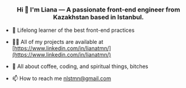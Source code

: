 <h3 align="center">Hi 👋 I'm Liana — A passionate front-end engineer from Kazakhstan based in Istanbul.</h3>

- 🌱 Lifelong learner of the best front-end practices

- 👨‍💻 All of my projects are available at [https://www.linkedin.com/in/lianatmn/](https://www.linkedin.com/in/lianatmn/)

- 💬 All about coffee, coding, and spiritual things, bitches

- 📫 How to reach me nlstmn@gmail.com
